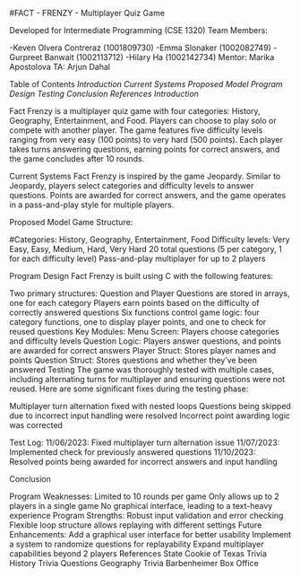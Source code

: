 #FACT - FRENZY - Multiplayer Quiz Game

Developed for Intermediate Programming (CSE 1320)
Team Members:

-Keven Olvera Contreraz (1001809730)
-Emma Slonaker (1002082749)
-Gurpreet Banwait (1002113712)
-Hilary Ha (1002142734)
Mentor: Marika Apostolova
TA: Arjun Dahal

Table of Contents
*Introduction*
*Current Systems*
*Proposed Model*
*Program Design*
*Testing*
*Conclusion*
*References*
*Introduction*

Fact Frenzy is a multiplayer quiz game with four categories: History, Geography, Entertainment, and Food. Players can choose to play solo or compete with another player. The game features five difficulty levels ranging from very easy (100 points) to very hard (500 points). Each player takes turns answering questions, earning points for correct answers, and the game concludes after 10 rounds.

Current Systems
Fact Frenzy is inspired by the game Jeopardy. Similar to Jeopardy, players select categories and difficulty levels to answer questions. Points are awarded for correct answers, and the game operates in a pass-and-play style for multiple players.

Proposed Model
Game Structure:

#Categories: History, Geography, Entertainment, Food
Difficulty levels: Very Easy, Easy, Medium, Hard, Very Hard
20 total questions (5 per category, 1 for each difficulty level)
Pass-and-play multiplayer for up to 2 players

Program Design
Fact Frenzy is built using C with the following features:

Two primary structures: Question and Player
Questions are stored in arrays, one for each category
Players earn points based on the difficulty of correctly answered questions
Six functions control game logic: four category functions, one to display player points, and one to check for reused questions
Key Modules:
Menu Screen: Players choose categories and difficulty levels
Question Logic: Players answer questions, and points are awarded for correct answers
Player Struct: Stores player names and points
Question Struct: Stores questions and whether they’ve been answered
Testing
The game was thoroughly tested with multiple cases, including alternating turns for multiplayer and ensuring questions were not reused. Here are some significant fixes during the testing phase:

Multiplayer turn alternation fixed with nested loops
Questions being skipped due to incorrect input handling were resolved
Incorrect point awarding logic was corrected

Test Log:
11/06/2023: Fixed multiplayer turn alternation issue
11/07/2023: Implemented check for previously answered questions
11/10/2023: Resolved points being awarded for incorrect answers and input handling

Conclusion

Program Weaknesses:
Limited to 10 rounds per game
Only allows up to 2 players in a single game
No graphical interface, leading to a text-heavy experience
Program Strengths:
Robust input validation and error checking
Flexible loop structure allows replaying with different settings
Future Enhancements:
Add a graphical user interface for better usability
Implement a system to randomize questions for replayability
Expand multiplayer capabilities beyond 2 players
References
State Cookie of Texas Trivia
History Trivia Questions
Geography Trivia
Barbenheimer Box Office
